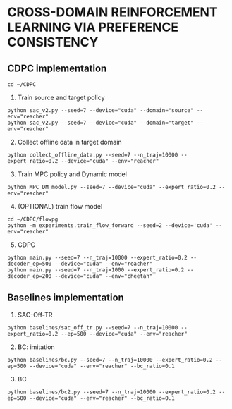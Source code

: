 # CROSS-DOMAIN REINFORCEMENT LEARNING VIA PREFERENCE CONSISTENCY

## CDPC implementation
```
cd ~/CDPC
```

1. Train source and target policy
```
python sac_v2.py --seed=7 --device="cuda" --domain="source" --env="reacher"
python sac_v2.py --seed=7 --device="cuda" --domain="target" --env="reacher"
```

2. Collect offline data in target domain
```
python collect_offline_data.py --seed=7 --n_traj=10000 --expert_ratio=0.2 --device="cuda" --env="reacher"
```

3. Train MPC policy and Dynamic model
```
python MPC_DM_model.py --seed=7 --device="cuda" --expert_ratio=0.2 --env="reacher"
```

4. (OPTIONAL) train flow model
```
cd ~/CDPC/flowpg
python -m experiments.train_flow_forward --seed=2 --device='cuda' --env="reacher"
```

5. CDPC
```
python main.py --seed=7 --n_traj=10000 --expert_ratio=0.2 --decoder_ep=500 --device="cuda" --env="reacher"
python main.py --seed=7 --n_traj=1000 --expert_ratio=0.2 --decoder_ep=200 --device="cuda" --env="cheetah"
```

## Baselines implementation
1. SAC-Off-TR
```
python baselines/sac_off_tr.py --seed=7 --n_traj=10000 --expert_ratio=0.2 --ep=500 --device="cuda" --env="reacher"
```

2. BC: imitation
```
python baselines/bc.py --seed=7 --n_traj=10000 --expert_ratio=0.2 --ep=500 --device="cuda" --env="reacher" --bc_ratio=0.1
```

3. BC
```
python baselines/bc2.py --seed=7 --n_traj=10000 --expert_ratio=0.2 --ep=500 --device="cuda" --env="reacher" --bc_ratio=0.1
```